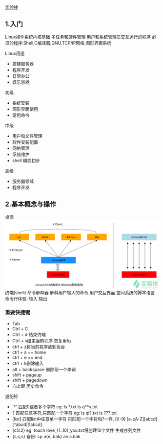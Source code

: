 [实验楼](https://www.shiyanlou.com/courses/1/learning/?id=2)
## 1.入门
Linux操作系统内核基础
多任务和硬件管理
用户和系统管理员交互运行的程序
必须的程序:Shell,C编译器,GNU,TCP/IP网络,图形界面系统

Linux用途
- 搭建服务器
- 程序开发
- 日常办公
- 娱乐游戏

初级
- 系统安装
- 图形界面使用
- 常用命令

中级
- 用户和文件管理
- 软件安装配置
- 网络管理
- 系统维护
- shell 编程初步

高级
- 服务器领域
- 程序开发

## 2.基本概念与操作
桌面
![zm](image/zm.png)
终端(shell) 命令解释器 解释用户输入的命令 用户交互界面 空间系统的脚本语言
命令行体验: 输入 输出

### 重要快捷键
- Tab
- Ctrl + C
- Ctrl + d 结束终端
- Ctrl + s结束当前程序 恢复用fg
- ctrl + z将当前程序放到后台
- ctrl + a == home
- ctrl + e == end
- ctrl + k删除输入
- alt + backspace 删除前一个单词
- shift + pageup
- shift + pagedown
- 向上键 历史命令

通配符
- '*' 匹配0或者多个字符 eg: ls *.txt  ls q**y.txt
- ? 匹配任意字符,只匹配一个字符 eg: ls qi?.txt ls ???.txt
- [list] 匹配list中任意单一字符 只匹配一个字符和?一样, [0-9] [a-zA-Z][abcd][^abcd][!abcd]
- {c1c2} eg: touch love_{1..10}_you.txt将创建10个文件 生成序列文件
- {s,s,s} 备份: cp a{e,.bak} ae a.bak

